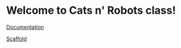 # Welcome to Cats n' Robots class!

[Documentation](Documentation)

[Scaffold](https://github.com/nbarshay/catsnrobots/blob/main/scaffold.md)
